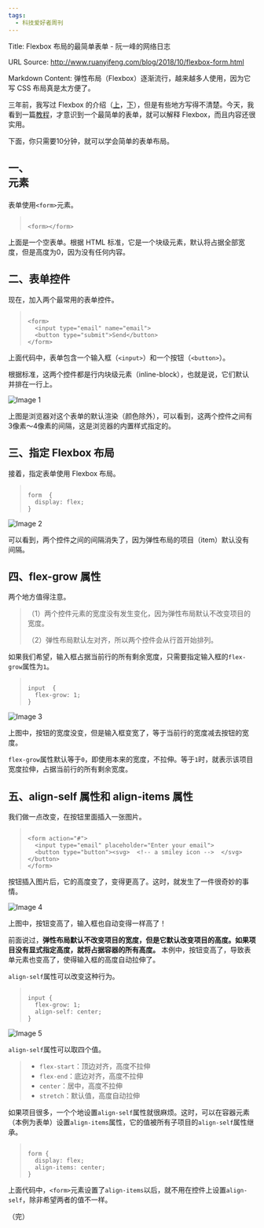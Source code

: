 ```yaml
---
tags:
  - 科技爱好者周刊
---
```

Title: Flexbox 布局的最简单表单 - 阮一峰的网络日志

URL Source: http://www.ruanyifeng.com/blog/2018/10/flexbox-form.html

Markdown Content:
弹性布局（Flexbox）逐渐流行，越来越多人使用，因为它写 CSS 布局真是太方便了。

三年前，我写过 Flexbox 的介绍（[上](https://www.ruanyifeng.com/blog/2015/07/flex-grammar.html)，[下](https://www.ruanyifeng.com/blog/2015/07/flex-examples.html)），但是有些地方写得不清楚。今天，我看到一篇[教程](https://zellwk.com/blog/simple-form-with-flexbox/)，才意识到一个最简单的表单，就可以解释 Flexbox，而且内容还很实用。

下面，你只需要10分钟，就可以学会简单的表单布局。

一、<form> 元素
-----------

表单使用`<form>`元素。

> ```
> 
> <form></form>
> ```

上面是一个空表单。根据 HTML 标准，它是一个块级元素，默认将占据全部宽度，但是高度为0，因为没有任何内容。

二、表单控件
------

现在，加入两个最常用的表单控件。

> ```
> 
> <form>
>   <input type="email" name="email">
>   <button type="submit">Send</button>
> </form>
> ```

上面代码中，表单包含一个输入框（`<input>`）和一个按钮（`<button>`）。

根据标准，这两个控件都是行内块级元素（inline-block），也就是说，它们默认并排在一行上。

![Image 1](https://www.wangbase.com/blogimg/asset/201810/bg2018101801.png)

上图是浏览器对这个表单的默认渲染（颜色除外），可以看到，这两个控件之间有3像素～4像素的间隔，这是浏览器的内置样式指定的。

三、指定 Flexbox 布局
---------------

接着，指定表单使用 Flexbox 布局。

> ```
> 
> form  {
>   display: flex;
> }
> ```

![Image 2](https://www.wangbase.com/blogimg/asset/201810/bg2018101802.png)

可以看到，两个控件之间的间隔消失了，因为弹性布局的项目（item）默认没有间隔。

四、flex-grow 属性
--------------

两个地方值得注意。

> （1）两个控件元素的宽度没有发生变化，因为弹性布局默认不改变项目的宽度。
> 
> （2）弹性布局默认左对齐，所以两个控件会从行首开始排列。

如果我们希望，输入框占据当前行的所有剩余宽度，只需要指定输入框的`flex-grow`属性为`1`。

> ```
> 
> input  {
>   flex-grow: 1;
> }
> ```

![Image 3](https://www.wangbase.com/blogimg/asset/201810/bg2018101803.png)

上图中，按钮的宽度没变，但是输入框变宽了，等于当前行的宽度减去按钮的宽度。

`flex-grow`属性默认等于`0`，即使用本来的宽度，不拉伸。等于`1`时，就表示该项目宽度拉伸，占据当前行的所有剩余宽度。

五、align-self 属性和 align-items 属性
-------------------------------

我们做一点改变，在按钮里面插入一张图片。

> ```
> 
> <form action="#">
>   <input type="email" placeholder="Enter your email">
>   <button type="button"><svg>  <!-- a smiley icon -->  </svg></button>
> </form>
> ```

按钮插入图片后，它的高度变了，变得更高了。这时，就发生了一件很奇妙的事情。

![Image 4](https://www.wangbase.com/blogimg/asset/201810/bg2018101804.png)

上图中，按钮变高了，输入框也自动变得一样高了！

前面说过，**弹性布局默认不改变项目的宽度，但是它默认改变项目的高度。如果项目没有显式指定高度，就将占据容器的所有高度。** 本例中，按钮变高了，导致表单元素也变高了，使得输入框的高度自动拉伸了。

`align-self`属性可以改变这种行为。

> ```
> 
> input {
>   flex-grow: 1;
>   align-self: center;
> }
> ```

![Image 5](https://www.wangbase.com/blogimg/asset/201810/bg2018101806.png)

`align-self`属性可以取四个值。

> *   `flex-start`：顶边对齐，高度不拉伸
> *   `flex-end`：底边对齐，高度不拉伸
> *   `center`：居中，高度不拉伸
> *   `stretch`：默认值，高度自动拉伸

如果项目很多，一个个地设置`align-self`属性就很麻烦。这时，可以在容器元素（本例为表单）设置`align-items`属性，它的值被所有子项目的`align-self`属性继承。

> ```
> 
> form {
>   display: flex;
>   align-items: center;
> }
> ```

上面代码中，`<form>`元素设置了`align-items`以后，就不用在控件上设置`align-self`，除非希望两者的值不一样。

（完）
